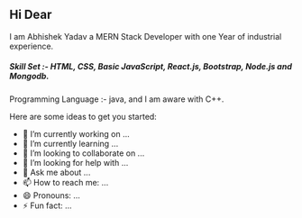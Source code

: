 ## Hi Dear

I am Abhishek Yadav a MERN Stack Developer with one Year of industrial experience.
##### Skill Set :-  HTML, CSS, Basic JavaScript, React.js, Bootstrap, Node.js and Mongodb.
Programming Language :- java, and I am aware with C++.


Here are some ideas to get you started:

- 🔭 I’m currently working on ...
- 🌱 I’m currently learning ...
- 👯 I’m looking to collaborate on ...
- 🤔 I’m looking for help with ...
- 💬 Ask me about ...
- 📫 How to reach me: ...
- 😄 Pronouns: ...
- ⚡ Fun fact: ...
